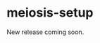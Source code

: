 # meiosis-setup

New release coming soon.

<!--
```javascript
// Choose to use function patches or mergerino
import meiosisSetup from "meiosis-setup/functionPatches";
import meiosisSetup from "meiosis-setup/mergerino";

const app = {
  initial: { ... },
  services: [...]
};

const cells = meiosisSetup({ app });
```

[Meiosis](https://meiosis.js.org) is a pattern, not a library. Nevertheless, in response to popular
demand and for your convenience, here are some utility functions that help set up and use Meiosis.

`meiosis-setup` wires up the Meiosis pattern for you as explained in
[Services and Effects](https://meiosis.js.org/docs/services-and-effects.html), plus these
conveniences:

- works with [Flyd](https://github.com/paldepind/flyd),
[Mithril-Stream](https://mithril.js.org/stream.html),
[Mergerino](https://github.com/fuzetsu/mergerino), and
[Function Patches](http://meiosis.js.org/docs/04-meiosis-with-function-patches.html)
out of the box
- provides a simple stream implementation
- provides [TypeScript](https://www.typescriptlang.org) support
- provides a helper function to combine an array of patches into a single patch

See the repository for examples:
- [Using JavaScript](https://github.com/foxdonut/meiosis/tree/master/helpers/setup/using-javascript)
- [Using Typescript](https://github.com/foxdonut/meiosis/tree/master/helpers/setup/using-typescript)

Also see the [Meiosis examples](https://meiosis.js.org/examples.html) for more examples using
`meiosis-setup`.

## Getting Started

To use `meiosis-setup`, specify a stream library, and, optionally, a library instance to manage how
patches are merged to the application state. Of course, you'll also need a view library.

### Choosing a stream library

Out of the box, `meiosis-setup` supports these stream libraries:

- the `simpleStream` provided by `meiosis-setup` (used by default)
- [Flyd](https://github.com/paldepind/flyd)
- [Mithril-Stream](https://mithril.js.org/stream.html)

You can also use another stream library; see [Using another stream library](#other_stream_library).

### Choosing how to merge patches

Remember that the core of the Meiosis pattern is a stream of `states` that `scan`s an `update`
stream of patches and merges them to produce the states.

With `meiosis-setup`, you can use:

- [Mergerino](https://github.com/fuzetsu/mergerino)
- [Function Patches](http://meiosis.js.org/docs/04-meiosis-with-function-patches.html)

### Choosing a view library

You can use any view library that fits with the Meiosis pattern. Examples show how to use with
[React](https://reactjs.org), [Preact](https://preactjs.com), and [Mithril](https://mithril.js.org).
See [View Setup](#view_setup) for details.

## Installation

Using `npm`:

```
npm i meiosis-setup
```

Using a `script` tag:

```
<script src="https://unpkg.com/meiosis-setup"></script>
```

Using the `script` tag exposes a `Meiosis` global, under which the helper functions are
provided:

- `mergerino.setup`
- `functionPatches.setup`
- `common.setup`
- `simpleStream.stream`
- `simpleStream.scan`

## Meiosis Setup

The `meiosisSetup` function sets up the Meiosis pattern using the stream library and application
that you provide.

The `setup` function returns a stream of _cells_.

### Application

In the `app` object that you pass to `setup`, you can **optionally** provide the following:

- `initial`: an object that represents the initial state. If not provided, the initial state is
`{}`.
- `services`: an array of services.

-----

**For an explanation of services, please see the
[Services documentation](https://meiosis.js.org/docs/services-and-effects.html).**

-----

<a name="view_setup"></a>
## View Setup

### Mithril Setup

[Mithril](https://mithril.js.org) setup:

```javascript
import meiosisSetup from "meiosis-setup/...";
import m from "mithril";

// your App component
const App = {
  view: ({ attrs: { cell } }) => m(...)
};

// your app
const app = { ... };
const cells = meiosisSetup({ app });

m.mount(document.getElementById("app"), {
  view: () => m(App, { cell: cells() })
});

states.map(() => m.redraw());
```

See [here](https://github.com/foxdonut/meiosis/blob/master/helpers/setup/views/mithril/src/index.js)
for an example.

### Preact Setup

[Preact](https://preactjs.com) setup:

```javascript
import meiosisSetup from "meiosis-setup/...";
import { h, render } from "preact"

// your App component
const App = ({ cell }) => (
  <div>...</div>
);

// your app
const app = { ... };
const cells = meiosisSetup({ app });

const element = document.getElementById("app")
cells.map(cell => render(<App cell={cell} />, element))
```

See [here](https://github.com/foxdonut/meiosis/blob/master/helpers/setup/views/preact/src/index.js)
for an example.

### React Setup

[React](https://reactjs.org) setup:

```javascript
import meiosisSetup from "meiosis-setup/...";
import React from "react"
import { render } from "react-dom"

// your App component
const App = ({ cell }) => (
  <div>...</div>
);

// your app
const app = { ... };
const cells = meiosisSetup({ app });

const element = document.getElementById("app")
cells.map(cell => render(<App cell={cell} />, element))
```

See [here](https://github.com/foxdonut/meiosis/blob/master/helpers/setup/views/react/src/index.jsx)
for an example.

## Nesting

More to come..

See the repository for examples:
- [Using JavaScript](https://github.com/foxdonut/meiosis/tree/master/helpers/setup/using-javascript)
- [Using Typescript](https://github.com/foxdonut/meiosis/tree/master/helpers/setup/using-typescript)

## API

[API documentation is here.](docs/index.html)

## Credits

Many thanks to the following people for your contributions, feedback, and suggestions. They are much
appreciated!

- [James Forbes](https://james-forbes.com)
- [Scotty Simpson](https://github.com/CreaturesInUnitards)
- [Daniel Loomer](https://github.com/fuzetsu)
- [Erik Vullings](https://github.com/erikvullings)
- [Barney Carroll](https://github.com/barneycarroll)
- [Stephan Thon](https://github.com/smuemd)
- [Constantin Angheloiu](https://github.com/cmnstmntmn)

----

_meiosis-setup is developed by [foxdonut](https://github.com/foxdonut)
([@foxdonut00](http://twitter.com/foxdonut00)) and is released under the MIT license._

-->
